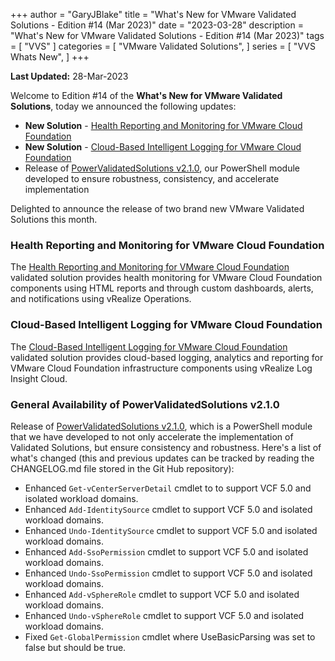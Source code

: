 +++
author = "GaryJBlake"
title = "What's New for VMware Validated Solutions - Edition #14 (Mar 2023)"
date = "2023-03-28"
description = "What's New for VMware Validated Solutions - Edition #14 (Mar 2023)"
tags = [
    "VVS"
]
categories = [
    "VMware Validated Solutions",
]
series = [
    "VVS Whats New",
]
+++

**Last Updated:** 28-Mar-2023

Welcome to Edition #14 of the **What's New for VMware Validated Solutions**, today we announced the following updates:

* **New Solution** - [Health Reporting and Monitoring for VMware Cloud Foundation](https://core.vmware.com/health-reporting-monitoring-vmware-cloud-foundation)
* **New Solution** - [Cloud-Based Intelligent Logging for VMware Cloud Foundation](https://core.vmware.com/cloud-based-intelligent-logging-vmware-cloud-foundation)
* Release of [PowerValidatedSolutions v2.1.0](https://www.powershellgallery.com/packages/PowerValidatedSolutions/2.1.0), our PowerShell module developed to ensure robustness, consistency, and accelerate implementation

Delighted to announce the release of two brand new VMware Validated Solutions this month.

### Health Reporting and Monitoring for VMware Cloud Foundation

The [Health Reporting and Monitoring for VMware Cloud Foundation](https://core.vmware.com/health-reporting-monitoring-vmware-cloud-foundation) validated solution provides health monitoring for VMware Cloud Foundation components using HTML reports and through custom dashboards, alerts, and notifications using vRealize Operations.

### Cloud-Based Intelligent Logging for VMware Cloud Foundation

The [Cloud-Based Intelligent Logging for VMware Cloud Foundation](https://core.vmware.com/cloud-based-intelligent-logging-vmware-cloud-foundation) validated solution provides cloud-based logging, analytics and reporting for VMware Cloud Foundation infrastructure components using vRealize Log Insight Cloud.

### General Availability of PowerValidatedSolutions v2.1.0

Release of [PowerValidatedSolutions v2.1.0](https://www.powershellgallery.com/packages/PowerValidatedSolutions/2.1.0), which is a PowerShell module that we have developed to not only accelerate the implementation of Validated Solutions, but ensure consistency and robustness.  Here's a list of what's changed (this and previous updates can be tracked by reading the CHANGELOG.md file stored in the Git Hub repository):

- Enhanced `Get-vCenterServerDetail` cmdlet to to support VCF 5.0 and isolated workload domains.
- Enhanced `Add-IdentitySource` cmdlet to support VCF 5.0 and isolated workload domains.
- Enhanced `Undo-IdentitySource` cmdlet to support VCF 5.0 and isolated workload domains.
- Enhanced `Add-SsoPermission` cmdlet to support VCF 5.0 and isolated workload domains.
- Enhanced `Undo-SsoPermission` cmdlet to support VCF 5.0 and isolated workload domains.
- Enhanced `Add-vSphereRole` cmdlet to support VCF 5.0 and isolated workload domains.
- Enhanced `Undo-vSphereRole` cmdlet to support VCF 5.0 and isolated workload domains.
- Fixed `Get-GlobalPermission` cmdlet where UseBasicParsing was set to false but should be true.
